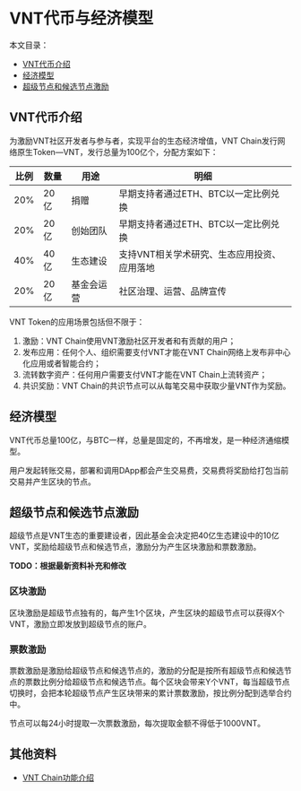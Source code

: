 # VNT代币与经济模型

本文目录：

- [VNT代币介绍](#VNT代币介绍)
- [经济模型](#经济模型)
- [超级节点和候选节点激励](#超级节点和候选节点激励)

## VNT代币介绍

为激励VNT社区开发者与参与者，实现平台的生态经济增值，VNT Chain发行网络原生Token—VNT，发行总量为100亿个，分配方案如下：

| 比例|数量 |用途 | 明细|
|---- | ----|---- | ----|
|20% |20亿 |捐赠|早期支持者通过ETH、BTC以一定比例兑换 |
|20%|20亿 |创始团队 |早期支持者通过ETH、BTC以一定比例兑换 |
|40% |40亿 |生态建设 |支持VNT相关学术研究、生态应用投资、应用落地 |
|20% |20亿 |基金会运营 |社区治理、运营、品牌宣传 |

VNT Token的应用场景包括但不限于：

1. 激励：VNT Chain使用VNT激励社区开发者和有贡献的用户；
2. 发布应用：任何个人、组织需要支付VNT才能在VNT Chain网络上发布非中心化应用或者智能合约；
3. 流转数字资产：任何用户需要支付VNT才能在VNT Chain上流转资产；
4. 共识奖励：VNT Chain的共识节点可以从每笔交易中获取少量VNT作为奖励。

## 经济模型

VNT代币总量100亿，与BTC一样，总量是固定的，不再增发，是一种经济通缩模型。

用户发起转账交易，部署和调用DApp都会产生交易费，交易费将奖励给打包当前交易并产生区块的节点。

## 超级节点和候选节点激励

超级节点是VNT生态的重要建设者，因此基金会决定把40亿生态建设中的10亿VNT，奖励给超级节点和候选节点，激励分为产生区块激励和票数激励。

**TODO：根据最新资料补充和修改**

### 区块激励

区块激励是超级节点独有的，每产生1个区块，产生区块的超级节点可以获得X个VNT，激励立即发放到超级节点的账户。

### 票数激励

票数激励是激励给超级节点和候选节点的，激励的分配是按所有超级节点和候选节点的票数比例分给超级节点和候选节点。每个区块会带来Y个VNT，每当超级节点切换时，会把本轮超级节点产生区块带来的累计票数激励，按比例分配到选举合约中。

节点可以每24小时提取一次票数激励，每次提取金额不得低于1000VNT。

## 其他资料

- [VNT Chain功能介绍](../content.md)